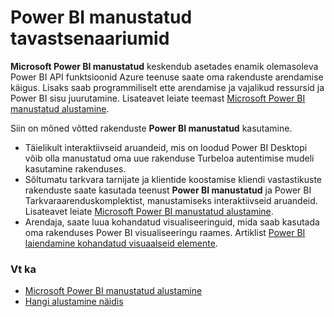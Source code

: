 <properties
   pageTitle="Microsoft Power BI manustatud tavastsenaariumid"
   description="Microsoft Power BI manustatud tavastsenaariumid"
   services="power-bi-embedded"
   documentationCenter=""
   authors="guyinacube"
   manager="erikre"
   editor=""
   tags=""/>
<tags
   ms.service="power-bi-embedded"
   ms.devlang="NA"
   ms.topic="article"
   ms.tgt_pltfrm="NA"
   ms.workload="powerbi"
   ms.date="10/04/2016"
   ms.author="asaxton"/>

# <a name="common-power-bi-embedded-scenarios"></a>Power BI manustatud tavastsenaariumid

**Microsoft Power BI manustatud** keskendub asetades enamik olemasoleva Power BI API funktsioonid Azure teenuse saate oma rakenduste arendamise käigus.  Lisaks saab programmiliselt ette arendamise ja vajalikud ressursid ja Power BI sisu juurutamine. Lisateavet leiate teemast [Microsoft Power BI manustatud alustamine](power-bi-embedded-get-started.md).

Siin on mõned võtted rakenduste **Power BI manustatud** kasutamine.

- Täielikult interaktiivseid aruandeid, mis on loodud Power BI Desktopi võib olla manustatud oma uue rakenduse Turbeloa autentimise mudeli kasutamine rakenduses.
- Sõltumatu tarkvara tarnijate ja klientide koostamise kliendi vastastikuste rakenduste saate kasutada teenust **Power BI manustatud** ja Power BI Tarkvaraarenduskomplektist, manustamiseks interaktiivseid aruandeid. Lisateavet leiate [Microsoft Power BI manustatud alustamine](power-bi-embedded-get-started.md).
- Arendaja, saate luua kohandatud visualiseeringuid, mida saab kasutada oma rakenduses Power BI visualiseeringu raames. Artiklist [Power BI laiendamine kohandatud visuaalseid elemente](https://powerbi.microsoft.com/custom-visuals/).

### <a name="see-also"></a>Vt ka

- [Microsoft Power BI manustatud alustamine](power-bi-embedded-get-started.md)
- [Hangi alustamine näidis](power-bi-embedded-get-started.md)
